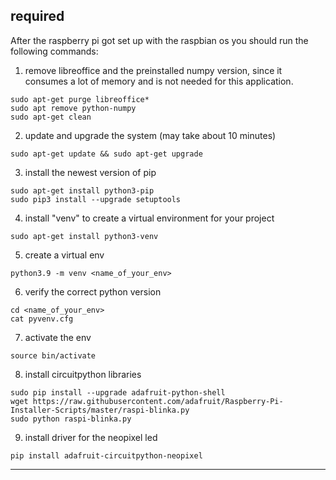 ## required

After the raspberry pi got set up with the raspbian os you should run the following commands:

1. remove libreoffice and the preinstalled numpy version, since it consumes a lot of memory and is not needed for this application.
~~~
sudo apt-get purge libreoffice*
sudo apt remove python-numpy
sudo apt-get clean
~~~
2. update and upgrade the system (may take about 10 minutes)
~~~
sudo apt-get update && sudo apt-get upgrade
~~~
3. install the newest version of pip
~~~
sudo apt-get install python3-pip
sudo pip3 install --upgrade setuptools
~~~
4. install "venv" to create a virtual environment for your project
~~~
sudo apt-get install python3-venv
~~~
5. create a virtual env
~~~
python3.9 -m venv <name_of_your_env>
~~~
6. verify the correct python version
~~~
cd <name_of_your_env>
cat pyvenv.cfg
~~~
7. activate the env
~~~
source bin/activate
~~~
8. install circuitpython libraries
~~~
sudo pip install --upgrade adafruit-python-shell
wget https://raw.githubusercontent.com/adafruit/Raspberry-Pi-Installer-Scripts/master/raspi-blinka.py
sudo python raspi-blinka.py
~~~
9. install driver for the neopixel led
~~~
pip install adafruit-circuitpython-neopixel
~~~
---
